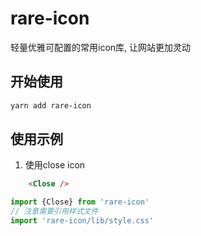 # rare-icon

轻量优雅可配置的常用icon库, 让网站更加灵动

## 开始使用

```sh
yarn add rare-icon
```

## 使用示例
1. 使用close icon

```html
    <Close />
```

```js
import {Close} from 'rare-icon'
// 注意需要引用样式文件
import 'rare-icon/lib/style.css'  
```
